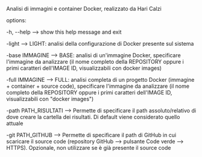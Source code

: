 Analisi di immagini e container Docker, realizzato da Hari Calzi

options:

  -h, --help  -->  show this help message and exit
  
  -light  -->  LIGHT: analisi della configurazione di Docker presente sul sistema
  
  -base IMMAGINE  -->  BASE: analisi di un'immagine Docker, specificare l'immagine da analizzare (il nome completo della REPOSITORY oppure i primi caratteri dell'IMAGE ID, visualizzabili con docker images)
  
  -full IMMAGINE  -->  FULL: analisi completa di un progetto Docker (immagine + container + source code), specificare l'immagine da analizzare (il nome completo della REPOSITORY oppure i primi caratteri dell'IMAGE ID, visualizzabili con "docker images")
  
  -path PATH_RISULTATI  -->  Permette di specificare il path assoluto/relativo di dove creare la cartella dei risultati. Di default viene considerato quello attuale
  
  -git PATH_GITHUB  -->  Permette di specificare il path di GitHub in cui scaricare il source code (repository GitHub --> pulsante Code verde --> HTTPS). Opzionale, non utilizzare se è già presente il source code
